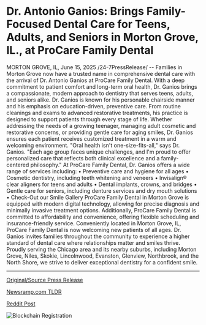 # Dr. Antonio Ganios: Brings Family-Focused Dental Care for Teens, Adults, and Seniors in Morton Grove, IL., at ProCare Family Dental

MORTON GROVE, IL, June 15, 2025 /24-7PressRelease/ -- Families in Morton Grove now have a trusted name in comprehensive dental care with the arrival of Dr. Antonio Ganios at ProCare Family Dental. With a deep commitment to patient comfort and long-term oral health, Dr. Ganios brings a compassionate, modern approach to dentistry that serves teens, adults, and seniors alike.  Dr. Ganios is known for his personable chairside manner and his emphasis on education-driven, preventive care. From routine cleanings and exams to advanced restorative treatments, his practice is designed to support patients through every stage of life. Whether addressing the needs of a growing teenager, managing adult cosmetic and restorative concerns, or providing gentle care for aging smiles, Dr. Ganios ensures each patient receives customized treatment in a warm and welcoming environment.  "Oral health isn't one-size-fits-all," says Dr. Ganios. "Each age group faces unique challenges, and I'm proud to offer personalized care that reflects both clinical excellence and a family-centered philosophy."  At ProCare Family Dental, Dr. Ganios offers a wide range of services including:  • Preventive care and hygiene for all ages • Cosmetic dentistry, including teeth whitening and veneers • Invisalign® clear aligners for teens and adults • Dental implants, crowns, and bridges • Gentle care for seniors, including denture services and dry mouth solutions • Check-Out our Smile Gallery   ProCare Family Dental in Morton Grove is equipped with modern digital technology, allowing for precise diagnosis and minimally invasive treatment options. Additionally, ProCare Family Dental is committed to affordability and convenience, offering flexible scheduling and insurance-friendly service.  Conveniently located in Morton Grove, IL, ProCare Family Dental is now welcoming new patients of all ages. Dr. Ganios invites families throughout the community to experience a higher standard of dental care where relationships matter and smiles thrive.  Proudly serving the Chicago area and its nearby suburbs, including Morton Grove, Niles, Skokie, Lincolnwood, Evanston, Glenview, Northbrook, and the North Shore, we strive to deliver exceptional dentistry for a confident smile. 

---

[Original/Source Press Release](https://www.24-7pressrelease.com/press-release/523841/dr-antonio-ganios-brings-family-focused-dental-care-for-teens-adults-and-seniors-in-morton-grove-il-at-procare-family-dental)
                    

[Newsramp.com TLDR](https://newsramp.com/curated-news/dr-antonio-ganios-brings-personalized-dental-care-to-morton-grove/d03ca40ea9b59a1dc0355c3ab4b75f1e) 

 



[Reddit Post](https://www.reddit.com/r/newsramp/comments/1lbubfy/dr_antonio_ganios_brings_personalized_dental_care/) 



![Blockchain Registration](https://cdn.newsramp.app/24-7PressRelease/qrcode/256/15/jazzBG2w.webp)